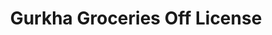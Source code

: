 ---
title: "Gurkha Groceries Off License"
url: /colchester/gurkha-groceries-off-license/
shop: alcohol
---